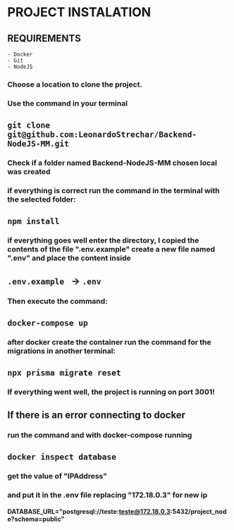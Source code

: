 # PROJECT INSTALATION

## REQUIREMENTS
    - Docker
    - Git
    - NodeJS

### Choose a location to clone the project.
### Use the command in your terminal

## `git clone git@github.com:LeonardoStrechar/Backend-NodeJS-MM.git`

### Check if a folder named Backend-NodeJS-MM chosen local was created
### if everything is correct run the command in the terminal with the selected folder:

## `npm install`

### if everything goes well enter the directory, I copied the contents of the file ".env.example" create a new file named ".env" and place the content inside

## `.env.example ` -> `.env`

### Then execute the command:

## `docker-compose up`

### after docker create the container run the command for the migrations in another terminal:

## `npx prisma migrate reset`

### If everything went well, the project is running on port 3001!

## If there is an error connecting to docker
### run the command and with docker-compose running

## `docker inspect database`

### get the value of "IPAddress"
### and put it in the .env file replacing "172.18.0.3" for new ip

#### DATABASE_URL="postgresql://teste:teste@172.18.0.3:5432/project_node?schema=public"

